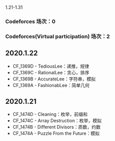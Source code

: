 1.21-1.31
### Codeforces 场次：0
### Codeforces(Virtual participation) 场次：2


## 2020.1.22
- CF_1369D - TediousLee：递推，规律
- CF_1369C - RationalLee：贪心，排序
- CF_1369B - AccurateLee：字符串，模拟
- CF_1369A - FashionabLee：简单几何

## 2020.1.21
- CF_1474D - Cleaning：枚举，前缀和
- CF_1474C - Array Destruction：枚举，模拟
- CF_1474B - Different Divisors：质数，约数
- CF_1474A - Puzzle From the Future：模拟
